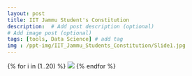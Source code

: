 ```yaml
---
layout: post
title: IIT Jammu Student's Constitution
description:  # Add post description (optional)
# Add image post (optional)
tags: [tools, Data Science] # add tag
img : /ppt-img/IIT_Jammu_Students_Constitution/Slide1.jpg
---
```


{% for i in (1..20) %}
  <img src="{{site.baseurl}}/assets/ppt-img/IIT_Jammu_Students_Constitution/Slide{{i}}.jpg"/>
{% endfor %}
